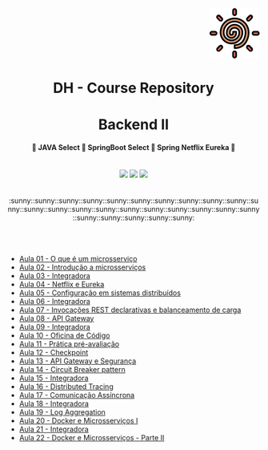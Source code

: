 <div align="right"><img src="https://github.com/lipollis/Imagens-Git/blob/main/sun.png" /></div>
<h1 align="center"> DH - Course Repository </h1>
<h1 align="center"> Backend II </h1>

<h4 align="center"> 
	🚀  JAVA Select  🚀  SpringBoot Select  🚀  Spring Netflix Eureka  🚀
</h4>
<br>

<div align="center">
  <img src="https://cdn.jsdelivr.net/gh/devicons/devicon/icons/java/java-original-wordmark.svg" width="70px"/>
  <img src="https://cdn.jsdelivr.net/gh/devicons/devicon/icons/spring/spring-original-wordmark.svg" width="70px" />
  <img src="https://cdn.jsdelivr.net/gh/devicons/devicon/icons/docker/docker-original-wordmark.svg" width="70px" />
          


  <br>
  <br>
</div>


<br>
<div align="center">:sunny::sunny::sunny::sunny::sunny::sunny::sunny::sunny::sunny::sunny::sunny::sunny::sunny::sunny::sunny::sunny::sunny::sunny::sunny::sunny::sunny::sunny::sunny::sunny::sunny::sunny:</div>
<br>
<br>

<div align="center">

</div>
<br>

- [Aula 01 - O que é um microsserviço](https://github.com/lipollis/DH_Backend_II/tree/main/Aula%2001%20-%20O%20que%20%C3%A9%20um%20microsservi%C3%A7o)
- [Aula 02 - Introdução a microsserviços](https://github.com/lipollis/DH_Backend_II/tree/main/Aula%2002%20-%20Introdu%C3%A7%C3%A3o%20a%20microsservi%C3%A7os)
- [Aula 03 - Integradora](https://github.com/lipollis/DH_Backend_II/tree/main/Aula%2003%20-%20Integradora)
- [Aula 04 - Netflix e Eureka](https://github.com/lipollis/DH_Backend_II/tree/main/Aula%2004%20-%20Netflix%20e%20Eureka)
- [Aula 05 - Configuração em sistemas distribuídos](https://github.com/lipollis/DH_Backend_II/tree/main/Aula%2005%20-%20Configura%C3%A7%C3%A3o%20em%20sistemas%20distribu%C3%ADdos)
- [Aula 06 - Integradora](https://github.com/lipollis/DH_Backend_II/tree/main/Aula%2006%20-%20Integradora)
- [Aula 07 - Invocações REST declarativas e balanceamento de carga](https://github.com/lipollis/DH_Backend_II/tree/main/Aula%2007%20-%20Invoca%C3%A7%C3%B5es%20REST%20declarativas%20e%20balanceamento%20de%20carga)
- [Aula 08 - API Gateway](https://github.com/lipollis/DH_Backend_II/tree/main/Aula%2008%20-%20API%20Gateway)
- [Aula 09 - Integradora](https://github.com/lipollis/DH_Backend_II/tree/main/Aula%2009%20-%20Integradora)
- [Aula 10 - Oficina de Código](https://github.com/lipollis/DH_Backend_II/tree/main/Aula%2010%20-%20Oficina%20de%20C%C3%B3digo)
- [Aula 11 - Prática pré-avaliação](https://github.com/lipollis/DH_Backend_II/tree/main/Aula%2011%20-%20Pr%C3%A1tica%20pr%C3%A9-avalia%C3%A7%C3%A3o)
- [Aula 12 - Checkpoint](https://github.com/lipollis/DH_Backend_II/tree/main/Aula%2012%20-%20Checkpoint)
- [Aula 13 - API Gateway e Segurança](https://github.com/lipollis/DH_Backend_II/tree/main/Aula%2013%20-%20API%20Gateway%20e%20Seguran%C3%A7a)
- [Aula 14 - Circuit Breaker pattern](https://github.com/lipollis/DH_Backend_II/tree/main/Aula%2014%20-%20Circuit%20Breaker%20pattern)
- [Aula 15 - Integradora](https://github.com/lipollis/DH_Backend_II/tree/main/Aula%2015%20-%20Integradora)
- [Aula 16 - Distributed Tracing](https://github.com/lipollis/DH_Backend_II/tree/main/Aula%2016%20-%20Distributed%20Tracing)
- [Aula 17 - Comunicação Assíncrona](https://github.com/lipollis/DH_Backend_II/tree/main/Aula%2017%20-%20Comunica%C3%A7%C3%A3o%20Ass%C3%ADncrona)
- [Aula 18 - Integradora](https://github.com/lipollis/DH_Backend_II/tree/main/Aula%2018%20-%20Integradora)
- [Aula 19 - Log Aggregation]()
- [Aula 20 - Docker e Microsserviços I]()
- [Aula 21 - Integradora]()
- [Aula 22 - Docker e Microsserviços - Parte II](https://github.com/lipollis/DH_Backend_II/tree/main/Aula%2022%20-%20Docker%20e%20Microsservi%C3%A7os%20-%20Parte%20II)
